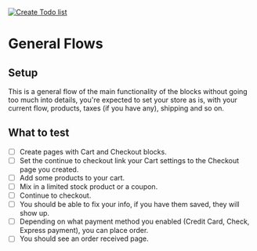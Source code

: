 [![Create Todo list](https://git-todo.netlify.app/github-button.png)](https://git-todo.netlify.app/create)

# General Flows

## Setup

This is a general flow of the main functionality of the blocks without going too much
into details, you're expected to set your store as is, with your current flow, products,
taxes (if you have any), shipping and so on.

## What to test

- [ ] Create pages with Cart and Checkout blocks.
- [ ] Set the continue to checkout link your Cart settings to the Checkout page you created.
- [ ] Add some products to your cart.
- [ ] Mix in a limited stock product or a coupon.
- [ ] Continue to checkout.
- [ ] You should be able to fix your info, if you have them saved, they will show up.
- [ ] Depending on what payment method you enabled (Credit Card, Check, Express payment), you can place order.
- [ ] You should see an order received page.